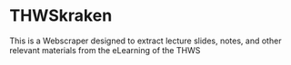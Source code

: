 # THWSkraken
This is a Webscraper designed to extract lecture slides, notes, and other relevant materials from the eLearning of the THWS
